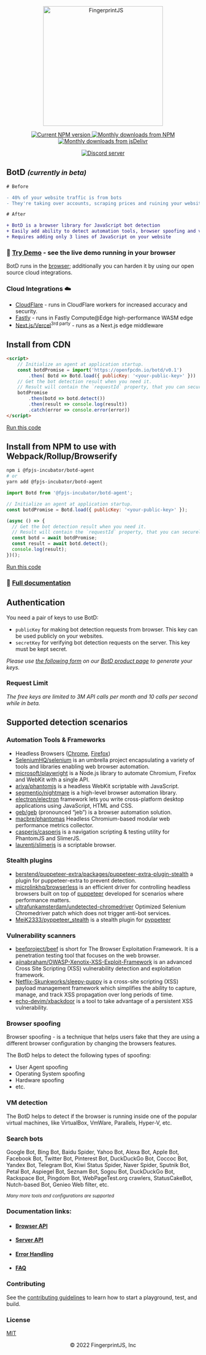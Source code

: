 <p align="center">
  <a href="https://fingerprintjs.com">
    <img src="https://raw.githubusercontent.com/fingerprintjs/botd/main/resources/logo.svg" alt="FingerprintJS" width="312px" />
  </a>
</p>
<p align="center">
  <a href="https://www.npmjs.com/package/@fpjs-incubator/botd-agent">
    <img src="https://img.shields.io/npm/v/@fpjs-incubator/botd-agent.svg" alt="Current NPM version">
  </a>
  <a href="https://www.npmjs.com/package/@fpjs-incubator/botd-agent">
    <img src="https://img.shields.io/npm/dm/@fpjs-incubator/botd-agent.svg" alt="Monthly downloads from NPM">
  </a>
  <a href="https://www.jsdelivr.com/package/npm/@fpjs-incubator/botd-agent">
    <img src="https://img.shields.io/jsdelivr/npm/hm/@fpjs-incubator/botd-agent.svg" alt="Monthly downloads from jsDelivr">
  </a>
</p>
<p align="center">
  <a href="https://discord.gg/P6Ya76HkbF">
    <img src="https://img.shields.io/discord/852099967190433792?style=for-the-badge&label=Discord&logo=Discord&logoColor=white" alt="Discord server">
  </a>
</p>

## BotD <small>_(currently in beta)_</small>

```diff
# Before

- 40% of your website traffic is from bots
- They're taking over accounts, scraping prices and ruining your website reputation

# After

+ BotD is a browser library for JavaScript bot detection
+ Easily add ability to detect automation tools, browser spoofing and virtual machines
+ Requires adding only 3 lines of JavaScript on your website
```

### 🔩 [Try Demo](https://fingerprintjs.com/products/bot-detection/) - see the live demo running in your browser

BotD runs in the [browser](#install-from-cdn); additionally you can harden it by using our open source cloud integrations.

### Cloud Integrations ☁️

* [CloudFlare](https://github.com/fingerprintjs/botd-integrations/tree/main/cloudflare) - runs in CloudFlare workers for increased accuracy and security.
* [Fastly](https://github.com/fingerprintjs/botd-integrations/tree/main/fastly/wasm) - runs in Fastly Compute@Edge high-performance WASM edge
* [Next.js/Vercel](https://github.com/vercel/examples/tree/main/edge-functions/bot-protection-botd)<sup>3rd party</sup> - runs as a Next.js edge middleware

## Install from CDN

```html
<script>
    // Initialize an agent at application startup.
    const botdPromise = import('https://openfpcdn.io/botd/v0.1')
        .then( Botd => Botd.load({ publicKey: '<your-public-key>' }))
    // Get the bot detection result when you need it.
    // Result will contain the `requestId` property, that you can securely verify on the server.
    botdPromise
        .then(botd => botd.detect())
        .then(result => console.log(result))
        .catch(error => console.error(error))
</script>
```
[Run this code](https://stackblitz.com/edit/botd-cdn?devtoolsheight=100&file=index.html)

## Install from NPM to use with Webpack/Rollup/Browserify

```bash
npm i @fpjs-incubator/botd-agent
# or
yarn add @fpjs-incubator/botd-agent
```

```js
import Botd from '@fpjs-incubator/botd-agent';

// Initialize an agent at application startup.
const botdPromise = Botd.load({ publicKey: '<your-public-key>' });

(async () => {
  // Get the bot detection result when you need it.
  // Result will contain the `requestId` property, that you can securely verify on the server.
  const botd = await botdPromise;
  const result = await botd.detect();
  console.log(result);
})();
```
[Run this code](https://stackblitz.com/edit/botd-npm?devtoolsheight=100&file=index.js)

### 📕 [Full documentation](docs/api.md)

## Authentication

You need a pair of keys to use BotD:
- `publicKey` for making bot detection requests from browser. This key can be used publicly on your websites.
- `secretKey` for verifying bot detection requests on the server. This key must be kept secret.

_Please use [the following form](https://fingerprintjs.com/botd#generateKeySection) on our [BotD product page](https://fingerprintjs.com/products/bot-detection/) to generate your keys._
<br/>

### **Request Limit**
_The free keys are limited to 3M API calls per month and 10 calls per second while in beta._

## Supported detection scenarios

### **Automation Tools & Frameworks**

- Headless Browsers ([Chrome](https://www.google.com/chrome/), [Firefox](https://www.mozilla.org/en-US/firefox/new/))
- [SeleniumHQ/selenium](https://github.com/SeleniumHQ/selenium) is an umbrella project encapsulating a variety of tools and libraries enabling web browser automation.
- [microsoft/playwright](https://github.com/microsoft/playwright) is a Node.js library to automate Chromium, Firefox and WebKit with a single API.
- [ariya/phantomjs](https://github.com/ariya/phantomjs)  is a headless WebKit scriptable with JavaScript.
- [segmentio/nightmare](https://github.com/segmentio/nightmare) is a high-level browser automation library.
- [electron/electron](https://github.com/electron/electron) framework lets you write cross-platform desktop applications using JavaScript, HTML and CSS.
- [geb/geb](https://github.com/geb/geb) (pronounced “jeb”) is a browser automation solution.
- [macbre/phantomas](https://github.com/macbre/phantomas) Headless Chromium-based modular web performance metrics collector.
- [casperjs/casperjs](https://github.com/casperjs/casperjs) is a navigation scripting & testing utility for PhantomJS and SlimerJS.
- [laurentj/slimerjs](https://github.com/laurentj/slimerjs) is a scriptable browser.

### **Stealth plugins**

- [berstend/puppeteer-extra/packages/puppeteer-extra-plugin-stealth](https://github.com/berstend/puppeteer-extra/tree/master/packages/puppeteer-extra-plugin-stealth) a plugin for puppeteer-extra to prevent detection.
- [microlinkhq/browserless](https://github.com/microlinkhq/browserless) is an efficient driver for controlling headless browsers built on top of [puppeteer](https://github.com/puppeteer/puppeteer) developed for scenarios where performance matters.
- [ultrafunkamsterdam/undetected-chromedriver](https://github.com/ultrafunkamsterdam/undetected-chromedriver) Optimized Selenium Chromedriver patch which does not trigger anti-bot services.
- [MeiK2333/pyppeteer_stealth](https://github.com/MeiK2333/pyppeteer_stealth) is a stealth plugin for [pyppeteer](https://github.com/miyakogi/pyppeteer)

### **Vulnerability scanners**

- [beefproject/beef](https://github.com/beefproject/beef) is short for The Browser Exploitation Framework. It is a penetration testing tool that focuses on the web browser.
- [ajinabraham/OWASP-Xenotix-XSS-Exploit-Framework](https://github.com/ajinabraham/OWASP-Xenotix-XSS-Exploit-Framework) is an advanced Cross Site Scripting (XSS) vulnerability detection and exploitation framework.
- [Netflix-Skunkworks/sleepy-puppy](https://github.com/Netflix-Skunkworks/sleepy-puppy) is a cross-site scripting (XSS) payload management framework which simplifies the ability to capture, manage, and track XSS propagation over long periods of time.
- [echo-devim/xbackdoor](https://github.com/echo-devim/xbackdoor) is a tool to take advantage of a persistent XSS vulnerability.

### **Browser spoofing**

Browser spoofing - is a technique that helps users fake that they are using a different browser configuration by changing the browsers features.

The BotD helps to detect the following types of spoofing:
- User Agent spoofing
- Operating System spoofing
- Hardware spoofing
- etc.

### **VM detection**

The BotD helps to detect if the browser is running inside one of the popular virtual machines, like VirtualBox, VmWare, Parallels, Hyper-V, etc.

### **Search bots**
Google Bot, Bing Bot, Baidu Spider, Yahoo Bot, Alexa Bot, Apple Bot, Facebook Bot, Twitter Bot, Pinterest Bot,
DuckDuckGo Bot, Coccoc Bot, Yandex Bot, Telegram Bot, Kiwi Status Spider, Naver Spider, Sputnik Bot, Petal Bot,
Aspiegel Bot, Seznam Bot, Sogou Bot, DuckDuckGo Bot, Rackspace Bot, Pingdom Bot, WebPageTest.org crawlers,
StatusCakeBot, Nutch-based Bot, Genieo Web filter, etc.

<small><i>Many more tools and configurations are supported</i></small>

### Documentation links:
- #### [Browser API](docs/api.md)
- #### [Server API](docs/server_api.md)
- #### [Error Handling](docs/error.md)
- #### [FAQ](https://github.com/fingerprintjs/botd/wiki/FAQ)

### Contributing

See the [contributing guidelines](contributing.md) to learn how to start a playground, test, and build.

### License

[MIT](LICENSE)

<p align="center">
© 2022 FingerprintJS, Inc
</p>
